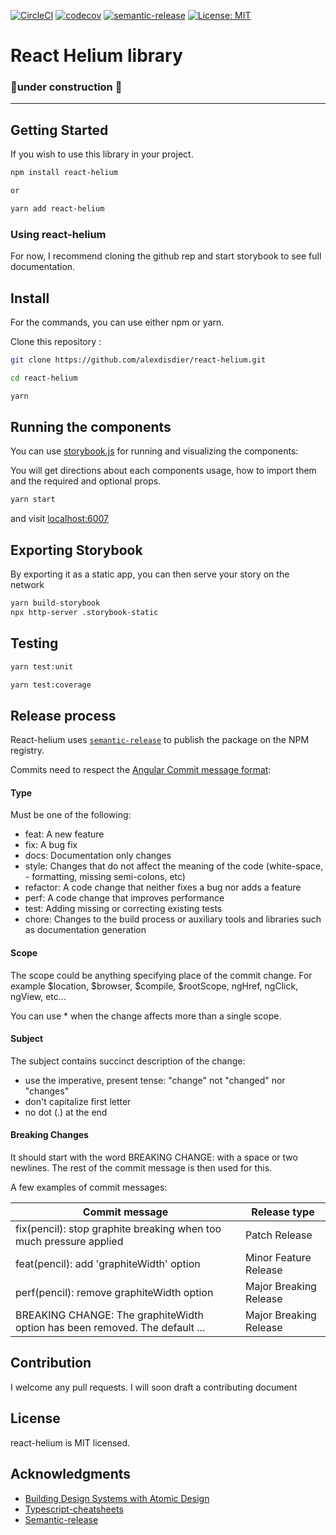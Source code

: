 [![CircleCI](https://circleci.com/gh/alexdisdier/react-helium.svg?style=svg)](https://circleci.com/gh/alexdisdier/react-helium)
[![codecov](https://codecov.io/gh/alexdisdier/react-helium/branch/master/graph/badge.svg)](https://codecov.io/gh/alexdisdier/react-helium)
[![semantic-release](https://img.shields.io/badge/%20%20%F0%9F%93%A6%F0%9F%9A%80-semantic--release-e10079.svg)](https://github.com/semantic-release/semantic-release)
[![License: MIT](https://img.shields.io/badge/License-MIT-yellow.svg)](https://opensource.org/licenses/MIT)

# React Helium library

### 🚧under construction 🚧

<hr>

## Getting Started

If you wish to use this library in your project.

```bash
npm install react-helium

or

yarn add react-helium
```

### Using react-helium

For now, I recommend cloning the github rep and start storybook to see full documentation.

## Install

For the commands, you can use either npm or yarn.

Clone this repository :

```bash
git clone https://github.com/alexdisdier/react-helium.git

cd react-helium
```

```bash
yarn
```

## Running the components

You can use [storybook.js](https://storybook.js.org/) for running and visualizing the components:

You will get directions about each components usage, how to import them and the required and optional props.

```bash
yarn start
```

and visit [localhost:6007](http://localhost:6007)

## Exporting Storybook

By exporting it as a static app, you can then serve your story on the network

```bash
yarn build-storybook
npx http-server .storybook-static
```

## Testing

```bash
yarn test:unit
```

```bash
yarn test:coverage
```

## Release process

React-helium uses [`semantic-release`](https://github.com/semantic-release/semantic-release) to publish the package on the NPM registry.

Commits need to respect the [Angular Commit message format](https://github.com/angular/angular.js/blob/master/DEVELOPERS.md#-git-commit-guidelines):

#### Type

Must be one of the following:

- feat: A new feature
- fix: A bug fix
- docs: Documentation only changes
- style: Changes that do not affect the meaning of the code (white-space, - formatting, missing semi-colons, etc)
- refactor: A code change that neither fixes a bug nor adds a feature
- perf: A code change that improves performance
- test: Adding missing or correcting existing tests
- chore: Changes to the build process or auxiliary tools and libraries such as documentation generation

#### Scope

The scope could be anything specifying place of the commit change. For example $location, $browser, $compile, $rootScope, ngHref, ngClick, ngView, etc...

You can use \* when the change affects more than a single scope.

#### Subject

The subject contains succinct description of the change:

- use the imperative, present tense: "change" not "changed" nor "changes"
- don't capitalize first letter
- no dot (.) at the end

#### Breaking Changes

It should start with the word BREAKING CHANGE: with a space or two newlines. The rest of the commit message is then used for this.

A few examples of commit messages:

| Commit message                                                              | Release type           |
| --------------------------------------------------------------------------- | ---------------------- |
| fix(pencil): stop graphite breaking when too much pressure applied          | Patch Release          |
| feat(pencil): add 'graphiteWidth' option                                    | Minor Feature Release  |
| perf(pencil): remove graphiteWidth option                                   | Major Breaking Release |
| BREAKING CHANGE: The graphiteWidth option has been removed. The default ... | Major Breaking Release |

## Contribution

I welcome any pull requests. I will soon draft a contributing document

## License

react-helium is MIT licensed.

## Acknowledgments

- [Building Design Systems with Atomic Design](https://ubiedigital.com/atomic-design/)
- [Typescript-cheatsheets](https://github.com/typescript-cheatsheets/react-typescript-cheatsheet)
- [Semantic-release](https://github.com/semantic-release/semantic-release/blob/master/docs/usage/getting-started.md#getting-started)
